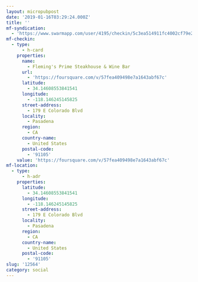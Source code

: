 ```yaml
---
layout: micropubpost
date: '2019-01-16T03:29:24.000Z'
title: ''
mf-syndication:
  - 'https://www.swarmapp.com/user/4195/checkin/5c3ea514911fc4002cf79e2e'
mf-checkin:
  - type:
      - h-card
    properties:
      name:
        - Fleming's Prime Steakhouse & Wine Bar
      url:
        - 'https://foursquare.com/v/57fea409498e7a1643abf67c'
      latitude:
        - 34.14608553841541
      longitude:
        - -118.146245145825
      street-address:
        - 179 E Colorado Blvd
      locality:
        - Pasadena
      region:
        - CA
      country-name:
        - United States
      postal-code:
        - '91105'
    value: 'https://foursquare.com/v/57fea409498e7a1643abf67c'
mf-location:
  - type:
      - h-adr
    properties:
      latitude:
        - 34.14608553841541
      longitude:
        - -118.146245145825
      street-address:
        - 179 E Colorado Blvd
      locality:
        - Pasadena
      region:
        - CA
      country-name:
        - United States
      postal-code:
        - '91105'
slug: '12564'
category: social
---
```

